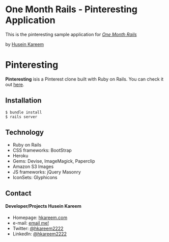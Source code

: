 # One Month Rails - Pinteresting Application

This is the pinteresting sample application for [*One Month Rails*](http://onemonthrails.com)

by [Husein Kareem](http://hkareem.com)



Pinteresting
======
**Pinteresting** isis a Pinterest clone built with Ruby on Rails. You can check it out [here](https://pinteresting-ror.herokuapp.com/).

## Installation
```console
$ bundle install
$ rails server
```

## Technology
* Ruby on Rails
* CSS frameworks: BootStrap
* Heroku
* Gems: Devise, ImageMagick, Paperclip
* Amazon S3 Images
* JS frameworks: jQuery Masonry
* IconSets: Glyphicons

## Contact
#### Developer/Projects Husein Kareem
* Homepage: [hkareem.com](http://hkareem.com/)
* e-mail: [email me!](mailto:huseinkareem@gmail.com)
* Twitter: [@hkareem2222](https://twitter.com/hkareem2222)
* LinkedIn: [@hkareem2222](https://www.linkedin.com/in/hkareem2222)